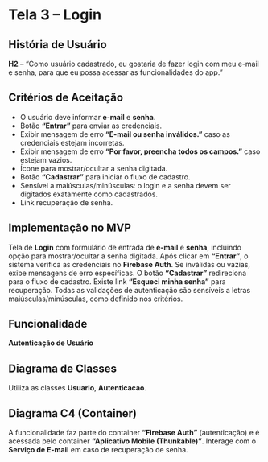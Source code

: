 # Tela 3 – Login

## História de Usuário
**H2** – “Como usuário cadastrado, eu gostaria de fazer login com meu e-mail e senha, para que eu possa acessar as funcionalidades do app.”

## Critérios de Aceitação
- O usuário deve informar **e-mail** e **senha**.
- Botão **“Entrar”** para enviar as credenciais.
- Exibir mensagem de erro **“E-mail ou senha inválidos.”** caso as credenciais estejam incorretas.
- Exibir mensagem de erro **“Por favor, preencha todos os campos.”** caso estejam vazios.
- Ícone para mostrar/ocultar a senha digitada.
- Botão **“Cadastrar”** para iniciar o fluxo de cadastro.
- Sensível a maiúsculas/minúsculas: o login e a senha devem ser digitados exatamente como cadastrados.
- Link recuperação de senha.

## Implementação no MVP
Tela de **Login** com formulário de entrada de **e-mail** e **senha**, incluindo opção para mostrar/ocultar a senha digitada. Após clicar em **“Entrar”**, o sistema verifica as credenciais no **Firebase Auth**. Se inválidas ou vazias, exibe mensagens de erro específicas. O botão **“Cadastrar”** redireciona para o fluxo de cadastro. Existe link **“Esqueci minha senha”** para recuperação. Todas as validações de autenticação são sensíveis a letras maiúsculas/minúsculas, como definido nos critérios.

## Funcionalidade
**Autenticação de Usuário**

## Diagrama de Classes
Utiliza as classes **Usuario**, **Autenticacao**.

## Diagrama C4 (Container)
A funcionalidade faz parte do container **“Firebase Auth”** (autenticação) e é acessada pelo container **“Aplicativo Mobile (Thunkable)”**. Interage com o **Serviço de E-mail** em caso de recuperação de senha.
